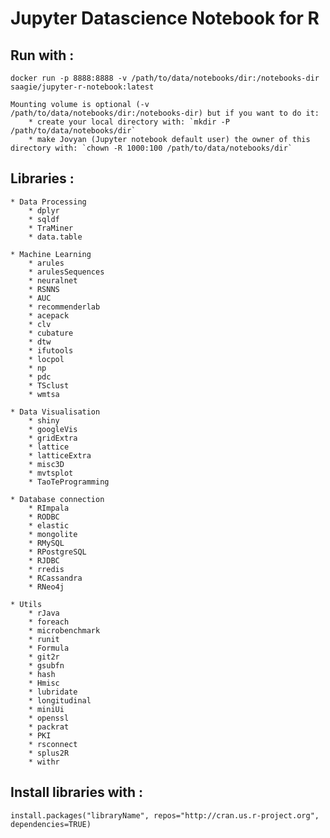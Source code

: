 # Jupyter Datascience Notebook for R

## Run with :
	docker run -p 8888:8888 -v /path/to/data/notebooks/dir:/notebooks-dir saagie/jupyter-r-notebook:latest

	Mounting volume is optional (-v /path/to/data/notebooks/dir:/notebooks-dir) but if you want to do it:
		* create your local directory with: `mkdir -P /path/to/data/notebooks/dir`
		* make Jovyan (Jupyter notebook default user) the owner of this directory with: `chown -R 1000:100 /path/to/data/notebooks/dir`

## Libraries :

	* Data Processing
		* dplyr
		* sqldf
		* TraMiner
		* data.table

	* Machine Learning
		* arules
		* arulesSequences
		* neuralnet
		* RSNNS
		* AUC
		* recommenderlab
		* acepack
		* clv
		* cubature
		* dtw
		* ifutools
		* locpol
		* np
		* pdc
		* TSclust
		* wmtsa

	* Data Visualisation
		* shiny
		* googleVis
		* gridExtra
		* lattice
		* latticeExtra
		* misc3D
		* mvtsplot
		* TaoTeProgramming

	* Database connection
		* RImpala
		* RODBC
		* elastic
		* mongolite
		* RMySQL
		* RPostgreSQL
		* RJDBC
		* rredis
		* RCassandra
		* RNeo4j

	* Utils
		* rJava
		* foreach
		* microbenchmark
		* runit
		* Formula
		* git2r
		* gsubfn
		* hash
		* Hmisc
		* lubridate
		* longitudinal
		* miniUi
		* openssl
		* packrat
		* PKI
		* rsconnect
		* splus2R
		* withr

## Install libraries with :
	install.packages("libraryName", repos="http://cran.us.r-project.org", dependencies=TRUE)
